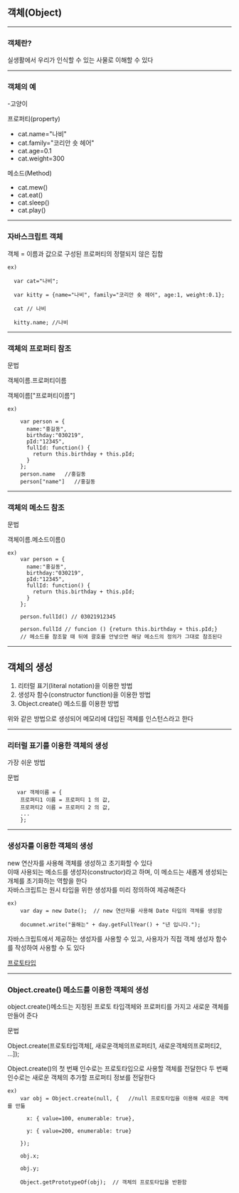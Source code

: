 ## 객체(Object)
---

### 객체란? 

실생활에서 우리가 인식할 수 있는 사물로 이해할 수 있다

---

### 객체의 예

-고양이

프로퍼티(property)
- cat.name="나비"
- cat.family="코리안 숏 헤어"
- cat.age=0.1
- cat.weight=300

메소드(Method)
- cat.mew()
- cat.eat()
- cat.sleep()
- cat.play()

---
### 자바스크립트 객체

객체 = 이름과 값으로 구성된 프로퍼티의 정렬되지 않은 집합
```
ex)

  var cat="나비";
  
  var kitty = {name="나비", family="코리안 숏 헤어", age:1, weight:0.1};
  
  cat // 나비
  
  kitty.name; //나비
```
---
### 객체의 프로퍼티 참조 

문법 

객체이름.프로퍼티이름

객체이름["프로퍼티이름"]
```
ex)

    var person = {
      name:"홍길동",
      birthday:"030219",
      pId:"12345",
      fullId: function() {
        return this.birthday + this.pId;
      }
    };
    person.name   //홍길동
    person["name"]   //홍길동
```
---
### 객체의 메소드 참조

문법 

객체이름.메소드이름()
```
ex)
    var person = {
      name:"홍길동",
      birthday:"030219",
      pId:"12345",
      fullId: function() {
        return this.birthday + this.pId;
      }
    };
    
    person.fullId() // 03021912345
    
    person.fullId // funcion () {return this.birthday + this.pId;}  
    // 메소드를 참조할 때 뒤에 괄호를 안넣으면 해당 메소드의 정의가 그대로 참조된다
```

---
## 객체의 생성

1. 리터럴 표기(literal notation)을 이용한 방법
2. 생성자 함수(constructor function)을 이용한 방법
3. Object.create() 메소드를 이용한 방법

위와 같은 방법으로 생성되어 메모리에 대입된 객체를 인스턴스라고 한다

---

### 리터럴 표기를 이용한 객체의 생성

가장 쉬운 방법

문법 
```
   var 객체이름 = {   
    프로퍼티1 이름 = 프로퍼티 1 의 값,  
    프로퍼티2 이름 = 프로퍼티 2 의 값,  
    ... 
    };
```
---

### 생성자를 이용한 객체의 생성

new 연산자를 사용해 객체를 생성하고 초기화할 수 있다   
이때 사용되는 메소드를 생성자(constructor)라고 하며, 이 메소드는 새롭게 생성되는 개체를 초기화하는 역할을 한다    
자바스크립트는 원시 타입을 위한 생성자를 미리 정의하여 제공해준다    
```
ex) 
    var day = new Date();  // new 연산자를 사용해 Date 타입의 객체를 생성함
    
    documnet.write("올해는" + day.getFullYear() + "년 입니다.");
```
자바스크립트에서 제공하는 생성자를 사용할 수 있고, 사용자가 직접 객체 생성자 함수를 작성하여 사용할 수 도 있다

[프로토타입](https://github.com/Haeretz/JavaScript_Study/blob/main/JavaScript_%ED%94%84%EB%A1%9C%ED%86%A0%ED%83%80%EC%9E%85.md)

---
### Object.create() 메소드를 이용한 객체의 생성

object.create()메소드는 지정된 프로토 타입객체와 프로퍼티를 가지고 새로운 객체를 만들어 준다

문법

   Object.create(프로토타입객체[, 새로운객체의프로퍼티1, 새로운객체의프로퍼티2, ...]);
   
   Object.create()의 첫 번째 인수로는 프로토타입으로 사용할 객체를 전달한다
   두 번째 인수로는 새로운 객체의 추가할 프로퍼티 정보를 전달한다
```   
ex) 
    var obj = Object.create(null, {   //null 프로토타입을 이용해 새로운 객체를 만듦
    
      x: { value=100, enumerable: true},
      
      y: { value=200, enumerable: true}
      
    });
    
    obj.x;
    
    obj.y;
    
    Object.getPrototypeOf(obj);  // 객체의 프로토타입을 반환함
```

